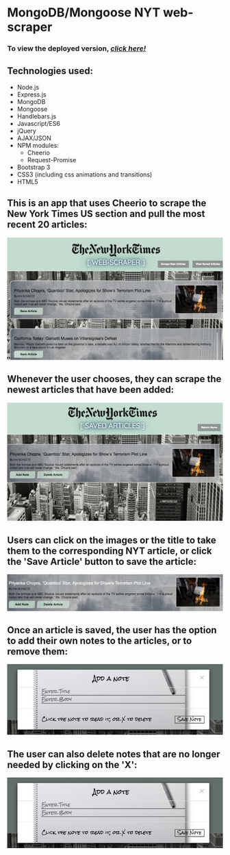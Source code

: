 # **MongoDB/Mongoose NYT web-scraper**

### To view the deployed version, _**[click here!](https://mongo-scraper-principio.herokuapp.com/)**_

## Technologies used:
* Node.js
* Express.js
* MongoDB
* Mongoose
* Handlebars.js
* Javascript/ES6
* jQuery
* AJAX/JSON
* NPM modules:
  * Cheerio
  * Request-Promise
* Bootstrap 3
* CSS3 (including css animations and transitions)
* HTML5

## This is an app that uses Cheerio to scrape the New York Times US section and pull the most recent 20 articles:
![Mongo-scraper Img](public/assets/img/preview1.png)


## Whenever the user chooses, they can scrape the newest articles that have been added:
![Mongo-scraper Img](public/assets/img/preview2.png)

## Users can click on the images or the title to take them to the corresponding NYT article, or click the 'Save Article' button to save the article:
![Mongo-scraper Img](public/assets/img/preview3.png)

## Once an article is saved, the user has the option to add their own notes to the articles, or to remove them:
![Mongo-scraper Img](public/assets/img/previewnote.png)


## The user can also delete notes that are no longer needed by clicking on the 'X':
![Mongo-scraper Img](public/assets/img/previewnote.png)


